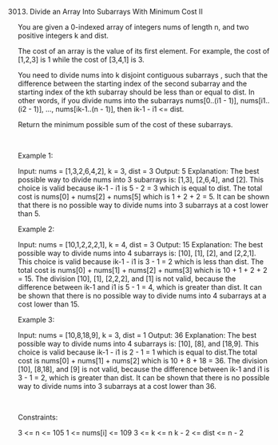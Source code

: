 3013. Divide an Array Into Subarrays With Minimum Cost II

You are given a 0-indexed array of integers nums of length n, and two positive integers k and dist.

The cost of an array is the value of its first element. For example, the cost of [1,2,3] is 1 while the cost of [3,4,1] is 3.

You need to divide nums into k disjoint contiguous 
subarrays
, such that the difference between the starting index of the second subarray and the starting index of the kth subarray should be less than or equal to dist. In other words, if you divide nums into the subarrays nums[0..(i1 - 1)], nums[i1..(i2 - 1)], ..., nums[ik-1..(n - 1)], then ik-1 - i1 <= dist.

Return the minimum possible sum of the cost of these subarrays.

 

Example 1:

Input: nums = [1,3,2,6,4,2], k = 3, dist = 3
Output: 5
Explanation: The best possible way to divide nums into 3 subarrays is: [1,3], [2,6,4], and [2]. This choice is valid because ik-1 - i1 is 5 - 2 = 3 which is equal to dist. The total cost is nums[0] + nums[2] + nums[5] which is 1 + 2 + 2 = 5.
It can be shown that there is no possible way to divide nums into 3 subarrays at a cost lower than 5.


Example 2:

Input: nums = [10,1,2,2,2,1], k = 4, dist = 3
Output: 15
Explanation: The best possible way to divide nums into 4 subarrays is: [10], [1], [2], and [2,2,1]. This choice is valid because ik-1 - i1 is 3 - 1 = 2 which is less than dist. The total cost is nums[0] + nums[1] + nums[2] + nums[3] which is 10 + 1 + 2 + 2 = 15.
The division [10], [1], [2,2,2], and [1] is not valid, because the difference between ik-1 and i1 is 5 - 1 = 4, which is greater than dist.
It can be shown that there is no possible way to divide nums into 4 subarrays at a cost lower than 15.


Example 3:

Input: nums = [10,8,18,9], k = 3, dist = 1
Output: 36
Explanation: The best possible way to divide nums into 4 subarrays is: [10], [8], and [18,9]. This choice is valid because ik-1 - i1 is 2 - 1 = 1 which is equal to dist.The total cost is nums[0] + nums[1] + nums[2] which is 10 + 8 + 18 = 36.
The division [10], [8,18], and [9] is not valid, because the difference between ik-1 and i1 is 3 - 1 = 2, which is greater than dist.
It can be shown that there is no possible way to divide nums into 3 subarrays at a cost lower than 36.


 

Constraints:

3 <= n <= 105
1 <= nums[i] <= 109
3 <= k <= n
k - 2 <= dist <= n - 2